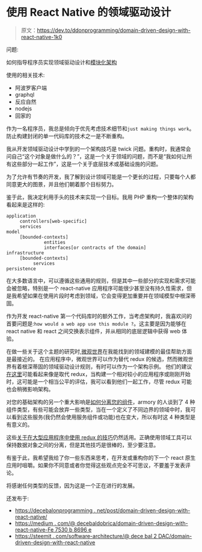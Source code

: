 # 使用 React Native 的领域驱动设计

> 原文：<https://dev.to/ddonprogramming/domain-driven-design-with-react-native-1k0>

问题:

如何指导程序员实现领域驱动设计和[模块化架构](https://dzone.com/refcardz/patterns-modular-architecture)

使用的相关技术:

*   阿波罗客户端
*   graphql
*   反应自然
*   nodejs
*   回家的

作为一名程序员，我总是倾向于优先考虑技术细节和`just making things work`。防止构建封闭的单一代码库的技术之一是不断重构。

我从开发领域驱动设计中学到的一个架构技巧是 twick 问题。重构时，我通常会问自己“这个对象是做什么的？”，这是一个关于领域的问题，而不是“我如何让所有这些部分一起工作”，这是一个关于底层技术或基础设施的问题。

为了允许有节奏的开发，我了解到设计领域可能是一个更长的过程，只要每个人都同意更大的图景，并且他们朝着那个目标努力。

鉴于此，我决定利用手头的技术来实现一个目标。我用 PHP 重构一个整体的架构看起来是这样的:

```
application
     controllers[web-specific]
     services
model
     [bounded-contexts]
              entities
              interfaces[or contracts of the domain]
infrastructure
     [bounded-contexts]
          services
persistence 
```

在大多数语言中，可以遵循这些通用的规则，但是其中一些部分的实现和需求可能会被忽略，特别是一个 react-native 应用程序可能很少甚至没有持久性需求，但是我希望如果在使用片段时考虑到领域，它会变得更加重要并在领域模型中根深蒂固。

作为开发 react-native 第一个代码库时的额外工作，当考虑架构时，我喜欢问的首要问题是:`how would a web app use this module ?`。这主要是因为能够在 react native 和 react 之间交换表示组件，并从相同的底层逻辑中获得 web 体验。

在做一些关于这个主题的研究时,[微观世界](http://code.viget.com/microcosm/guides/quickstart.html)在我能找到的领域建模的最佳帮助方面是最接近的。
在应用程序中，微观世界可以作为替代 redux 的候选，然而微观世界有着根深蒂固的领域驱动设计规则，有时可以作为一个架构示例。
他们的建议[在这里](https://www.viget.com/articles/microcosm-our-data-layer-for-react)可能看起来像是取代 redux，当构建一个相对较小的应用程序或刚刚开始时，这可能是一个相当公平的评估，我可以看到他们一起工作，尽管 redux 可能也会稍微影响架构。

对您的基础架构的另一个重大影响是[如何分离您的组件](https://reactarmory.com/answers/how-should-i-separate-components)，armory 的人谈到了 4 种组件类型，有些可能会放弃一些类型，当在一个定义了不同边界的领域中时，我可以看到这些服务(我仍然会使用服务组件或功能)也在变大，所以有时这 4 种类型是有意义的。

这些[关于在大型应用程序中使用 redux 的技巧](https://techblog.appnexus.com/five-tips-for-working-with-redux-in-large-applications-89452af4fdcb)仍然适用。正确使用领域工具可以保持数据对象之间的分离，但是其他技巧是很棒的，至少要注意。

有鉴于此，我希望我给了你一些东西来思考，在开发或重构你的下一个 react 原生应用时咀嚼。如果你不同意或者你觉得这些观点完全不可思议，不要羞于发表评论。

将感谢任何类型的反馈，因为这是一个正在进行的发展。

还发布于:

*   [https://decebalonprogramming . net/post/domain-driven-design-with-react-native/](https://decebalonprogramming.net/post/domain-driven-design-with-react-native/)
*   [https://medium . com/@ decebaldobrica/domain-driven-design-with-react-native-Fe 7530 b 8696 e](https://medium.com/@decebaldobrica/domain-driven-design-with-react-native-fe7530b8696e)
*   [https://steemit . com/software-architecture/@ dece bal 2 DAC/domain-driven-design-with-react-native](https://steemit.com/software-architecture/@decebal2dac/domain-driven-design-with-react-native)